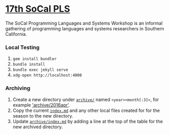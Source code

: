 [17th SoCal PLS](http://socalpls.github.io/)
============================================

The SoCal Programming Languages and Systems Workshop is an informal gathering of
programming languages and systems researchers in Southern California.

### Local Testing

1. `gem install bundler`
2. `bundle install`
3. `bundle exec jekyll serve`
4. `xdg-open http://localhost:4000`

### Archiving

1. Create a new directory under [`archive/`](archive) named `<year><month[:3]>`,
   for example ['archive/2016apr'](archive/2016apr).
2. Copy the current [`index.md`](index.md) and any other local files created for
   for the season to the new directory.
3. Update [`archive/index.md`](archive/index.md) by adding a line at the top of
   the table for the new archived directory.
